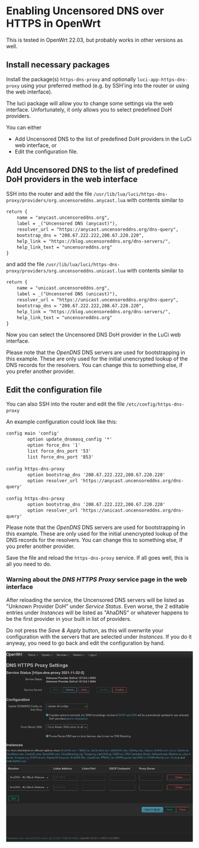 # Enabling Uncensored DNS over HTTPS in OpenWrt

This is tested in OpenWrt 22.03, but probably works in other versions
as well.


## Install necessary packages

Install the package(s) `https-dns-proxy` and optionally
`luci-app-https-dns-proxy` using your preferred method (e.g. by SSH'ing
into the router or using the web interface).

The luci package will allow you to change some settings via the web
interface. Unfortunately, it only allows you to select predefined DoH
providers.

You can either
- Add Uncensored DNS to the list of predefined DoH providers in the LuCi web interface, or
- Edit the configuration file.


## Add Uncensored DNS to the list of predefined DoH providers in the web interface

SSH into the router and add the file `/usr/lib/lua/luci/https-dns-proxy/providers/org.uncensoreddns.anycast.lua` with contents similar to

```
return {
	name = "anycast.uncensoreddns.org",
	label = _("Uncensored DNS (anycast)"),
	resolver_url = "https://anycast.uncensoreddns.org/dns-query",
	bootstrap_dns = "208.67.222.222,208.67.220.220",
	help_link = "https://blog.uncensoreddns.org/dns-servers/",
	help_link_text = "uncensoreddns.org"
}
```

and add the file `/usr/lib/lua/luci/https-dns-proxy/providers/org.uncensoreddns.unicast.lua` with contents similar to

```
return {
	name = "unicast.uncensoreddns.org",
	label = _("Uncensored DNS (unicast)"),
	resolver_url = "https://unicast.uncensoreddns.org/dns-query",
	bootstrap_dns = "208.67.222.222,208.67.220.220",
	help_link = "https://blog.uncensoreddns.org/dns-servers/",
	help_link_text = "uncensoreddns.org"
}
```

Now you can select the Uncensored DNS DoH provider in the LuCi web interface.

Please note that the _OpenDNS_ DNS servers are used for bootstrapping in
this example. These are only used for the initial unencrypted lookup of
the DNS records for the resolvers. You can change this to something
else, if you prefer another provider.


## Edit the configuration file

You can also SSH into the router and edit the file `/etc/config/https-dns-proxy`

An example configuration could look like this:

```
config main 'config'
        option update_dnsmasq_config '*'
        option force_dns '1'
        list force_dns_port '53'
        list force_dns_port '853'

config https-dns-proxy
        option bootstrap_dns '208.67.222.222,208.67.220.220'
        option resolver_url 'https://anycast.uncensoreddns.org/dns-query'

config https-dns-proxy
        option bootstrap_dns '208.67.222.222,208.67.220.220'
        option resolver_url 'https://unicast.uncensoreddns.org/dns-query'
```

Please note that the _OpenDNS_ DNS servers are used for bootstrapping in
this example. These are only used for the initial unencrypted lookup of
the DNS records for the resolvers. You can change this to something
else, if you prefer another provider.

Save the file and reload the `https-dns-proxy` service. If all goes
well, this is all you need to do.


### Warning about the _DNS HTTPS Proxy_ service page in the web interface

After reloading the service, the Uncensored DNS servers will be listed
as "Unknown Provider DoH" under _Service Status_. Even worse, the 2
editable entries under _Instances_ will be listed as "AhaDNS" or
whatever happens to be the first provider in your built in list of
providers.

Do not press the _Save & Apply_ button, as this will overwrite your
configuration with the servers that are selected under _Instances_. If
you do it anyway, you need to go back and edit the configuration by
hand.

![Screenshot of the DNS HTTPS Proxy service page in the OpenWrt web interface](screenshots/openwrt-luci-doh.png?raw=true "Screenshot of the DNS HTTPS Proxy service page in the OpenWrt web interface")
